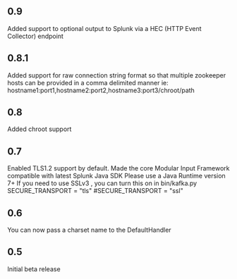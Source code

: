 0.9
---
Added support to optional output to Splunk via a HEC (HTTP Event Collector) endpoint


0.8.1
---
Added support for raw connection string format so that multiple zookeeper hosts
can be provided in a comma delimited manner
ie: hostname1:port1,hostname2:port2,hostname3:port3/chroot/path 

0.8
---
Added chroot support

0.7
----
Enabled TLS1.2 support by default.
Made the  core Modular Input Framework compatible with latest Splunk Java SDK
Please use a Java Runtime version 7+
If you need to use SSLv3 , you can turn this on in bin/kafka.py
SECURE_TRANSPORT = "tls"
#SECURE_TRANSPORT = "ssl"

0.6
-----
You can now pass a charset name to the DefaultHandler

0.5
-----
Initial beta release

